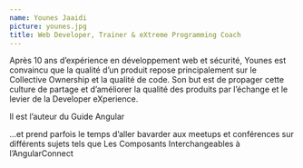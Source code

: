 ```yaml
---
name: Younes Jaaidi
picture: younes.jpg
title: Web Developer, Trainer & eXtreme Programming Coach
---
```


Après 10 ans d’expérience en développement web et sécurité, Younes est convaincu que la qualité d’un produit repose principalement sur le Collective Ownership et la qualité de code. Son but est de propager cette culture de partage et d’améliorer la qualité des produits par l’échange et le levier de la Developer eXperience.

Il est l’auteur du Guide Angular

…et prend parfois le temps d’aller bavarder aux meetups et conférences sur différents sujets tels que Les Composants Interchangeables à l’AngularConnect
